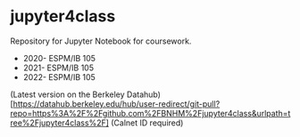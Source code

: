 # jupyter4class

Repository for Jupyter Notebook for coursework. 
 - 2020- ESPM/IB 105
 - 2021- ESPM/IB 105
 - 2022- ESPM/IB 105
 
 (Latest version on the Berkeley Datahub)[https://datahub.berkeley.edu/hub/user-redirect/git-pull?repo=https%3A%2F%2Fgithub.com%2FBNHM%2Fjupyter4class&urlpath=tree%2Fjupyter4class%2F] (Calnet ID required)
